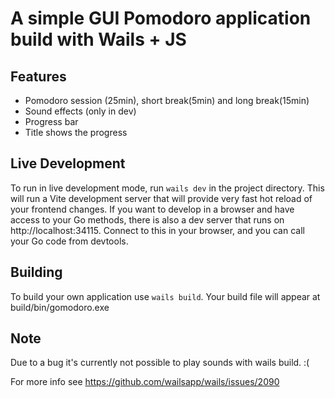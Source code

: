# A simple GUI Pomodoro application build with Wails + JS

## Features

- Pomodoro session (25min), short break(5min) and long break(15min)
- Sound effects (only in dev)
- Progress bar
- Title shows the progress

## Live Development

To run in live development mode, run `wails dev` in the project directory. This will run a Vite development
server that will provide very fast hot reload of your frontend changes. If you want to develop in a browser
and have access to your Go methods, there is also a dev server that runs on http://localhost:34115. Connect
to this in your browser, and you can call your Go code from devtools.

## Building

To build your own application use `wails build`. Your build file will appear at build/bin/gomodoro.exe

## Note

Due to a bug it's currently not possible to play sounds with wails build. :(

For more info see https://github.com/wailsapp/wails/issues/2090